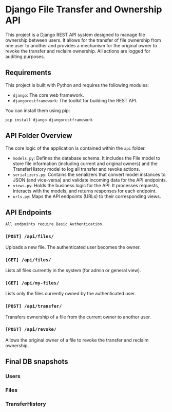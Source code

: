 # Django File Transfer and Ownership API
This project is a Django REST API system designed to manage file ownership between users. It allows for the transfer of file ownership from one user to another and provides a mechanism for the original owner to revoke the transfer and reclaim ownership. All actions are logged for auditing purposes.

## Requirements
This project is built with Python and requires the following modules:
- `django`: The core web framework.
- `djangorestframework`: The toolkit for building the REST API.

You can install them using pip:

```
pip install django djangorestframework
```
## API Folder Overview
The core logic of the application is contained within the `api` folder.
- `models.py`: Defines the database schema. It includes the File model to store file information (including current and original owners) and the TransferHistory model to log all transfer and revoke actions.
- `serializers.py`: Contains the serializers that convert model instances to JSON (and vice-versa) and validate incoming data for the API endpoints.
- `views.py`: Holds the business logic for the API. It processes requests, interacts with the models, and returns responses for each endpoint.
- `urls.py`: Maps the API endpoints (URLs) to their corresponding views.

## API Endpoints
`All endpoints require Basic Authentication.`

### `[POST] /api/files/`
Uploads a new file. The authenticated user becomes the owner.

### `[GET] /api/files/`
Lists all files currently in the system (for admin or general view).

### `[GET] /api/my-files/`
Lists only the files currently owned by the authenticated user.

### `[POST] /api/transfer/`
Transfers ownership of a file from the current owner to another user.

### `[POST] /api/revoke/`

Allows the original owner of a file to revoke the transfer and reclaim ownership.

## Final DB snapshots
### Users
### Files
### TransferHistory